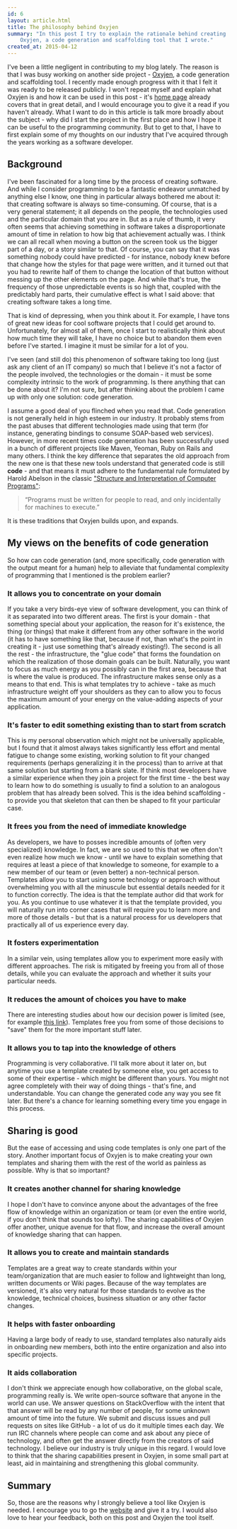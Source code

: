 ```yaml
---
id: 6
layout: article.html
title: The philosophy behind Oxyjen
summary: "In this post I try to explain the rationale behind creating
	Oxyjen, a code generation and scaffolding tool that I wrote."
created_at: 2015-04-12
---
```


I've been a little negligent in contributing to my blog lately. The reason is that I was busy working on another side project - [Oxyjen](http://oxyjen.org), a code generation and scaffolding tool. I recently made enough progress with it that I felt it was ready to be released publicly. I won't repeat myself and explain what Oxyjen is and how it can be used in this post - it's [home page](http://oxyjen.org) already covers that in great detail, and I would encourage you to give it a read if you haven't already. What I want to do in this article is talk more broadly about the subject - why did I start the project in the first place and how I hope it can be useful to the programming community. But to get to that, I have to first explain some of my thoughts on our industry that I've acquired through the years working as a software developer.

## Background

I've been fascinated for a long time by the process of creating software. And while I consider programming to be a fantastic endeavor unmatched by anything else I know, one thing in particular always bothered me about it: that creating software is always so time-consuming. Of course, that is a very general statement; it all depends on the people, the technologies used and the particular domain that you are in. But as a rule of thumb, it very often seems that achieving something in software takes a disproportionate amount of time in relation to how big that achievement actually was. I think we can all recall when moving a button on the screen took us the bigger part of a day, or a story similar to that. Of course, you can say that it was something nobody could have predicted - for instance, nobody knew before that change how the styles for that page were written, and it turned out that you had to rewrite half of them to change the location of that button without messing up the other elements on the page. And while that's true, the frequency of those unpredictable events is so high that, coupled with the predictably hard parts, their cumulative effect is what I said above: that creating software takes a long time.

That is kind of depressing, when you think about it. For example, I have tons of great new ideas for cool software projects that I could get around to. Unfortunately, for almost all of them, once I start to realistically think about how much time they will take, I have no choice but to abandon them even before I've started. I imagine it must be similar for a lot of you.

I've seen (and still do) this phenomenon of software taking too long (just ask any client of an IT company) so much that I believe it's not a factor of the people involved, the technologies or the domain - it must be some complexity intrinsic to the work of programming. Is there anything that can be done about it? I'm not sure, but after thinking about the problem I came up with only one solution: code generation.

I assume a good deal of you flinched when you read that. Code generation is not generally held in high esteem in our industry. It probably stems from the past abuses that different technologies made using that term (for instance, generating bindings to consume SOAP-based web services). However, in more recent times code generation has been successfully used in a bunch of different projects like Maven, Yeoman, Ruby on Rails and many others. I think the key difference that separates the old approach from the new one is that these new tools understand that generated code is still **code** - and that means it must adhere to the fundamental rule formulated by Harold Abelson in the classic ["Structure and Interpretation of Computer Programs"](https://mitpress.mit.edu/sites/default/files/sicp/index.html):

> “Programs must be written for people to read,
> and only incidentally for machines to execute.”

It is these traditions that Oxyjen builds upon, and expands.

## My views on the benefits of code generation

So how can code generation (and, more specifically, code generation with the output meant for a human) help to alleviate that fundamental complexity of programming that I mentioned is the problem earlier?

### It allows you to concentrate on your domain

If you take a very birds-eye view of software development, you can think of it as separated into two different areas. The first is your domain - that something special about your application, the reason for it's existence, the thing (or things) that make it different from any other software in the world (it has to have something like that, because if not, than what's the point in creating it - just use something that's already existing!). The second is all the rest - the infrastructure, the "glue code" that forms the foundation on which the realization of those domain goals can be built. Naturally, you want to focus as much energy as you possibly can in the first area, because that is where the value is produced. The infrastructure makes sense only as a means to that end. This is what templates try to achieve - take as much infrastructure weight off your shoulders as they can to allow you to focus the maximum amount of your energy on the value-adding aspects of your application.

### It's faster to edit something existing than to start from scratch

This is my personal observation which might not be universally applicable, but I found that it almost always takes significantly less effort and mental fatigue to change some existing, working solution to fit your changed requirements (perhaps generalizing it in the process) than to arrive at that same solution but starting from a blank slate. If think most developers have a similar experience when they join a project for the first time - the best way to learn how to do something is usually to find a solution to an analogous problem that has already been solved. This is the idea behind scaffolding - to provide you that skeleton that can then be shaped to fit your particular case.

### It frees you from the need of immediate knowledge

As developers, we have to posses incredible amounts of (often very specialized) knowledge. In fact, we are so used to this that we often don't even realize how much we know - until we have to explain something that requires at least a piece of that knowledge to someone, for example to a new member of our team or (even better) a non-technical person. Templates allow you to start using some technology or approach without overwhelming you with all the minuscule but essential details needed for it to function correctly. The idea is that the template author did that work for you. As you continue to use whatever it is that the template provided, you will naturally run into corner cases that will require you to learn more and more of those details - but that is a natural process for us developers that practically all of us experience every day.

### It fosters experimentation

In a similar vein, using templates allow you to experiment more easily with different approaches. The risk is mitigated by freeing you from all of those details, while you can evaluate the approach and whether it suits your particular needs.

### It reduces the amount of choices you have to make

There are interesting studies about how our decision power is limited (see, for example [this link](http://www.nytimes.com/2011/08/21/magazine/do-you-suffer-from-decision-fatigue.html?pagewanted=all&_r=0)). Templates free you from some of those decisions to "save" them for the more important stuff later.

### It allows you to tap into the knowledge of others

Programming is very collaborative. I'll talk more about it later on, but anytime you use a template created by someone else, you get access to some of their expertise - which might be different than yours. You might not agree completely with their way of doing things - that's fine, and understandable. You can change the generated code any way you see fit later. But there's a chance for learning something every time you engage in this process.

## Sharing is good

But the ease of accessing and using code templates is only one part of the story. Another important focus of Oxyjen is to make creating your own templates and sharing them with the rest of the world as painless as possible. Why is that so important?

### It creates another channel for sharing knowledge

I hope I don't have to convince anyone about the advantages of the free flow of knowledge within an organization or team (or even the entire world, if you don't think that sounds too lofty). The sharing capabilities of Oxyjen offer another, unique avenue for that flow, and increase the overall amount of knowledge sharing that can happen.

### It allows you to create and maintain standards

Templates are a great way to create standards within your team/organization that are much easier to follow and lightweight than long, written documents or Wiki pages. Because of the way templates are versioned, it's also very natural for those standards to evolve as the knowledge, technical choices, business situation or any other factor changes.

### It helps with faster onboarding

Having a large body of ready to use, standard templates also naturally aids in onboarding new members, both into the entire organization and also into specific projects.

### It aids collaboration

I don't think we appreciate enough how collaborative, on the global scale, programming really is. We write open-source software that anyone in the world can use. We answer questions on StackOverflow with the intent that that answer will be read by any number of people, for some unknown amount of time into the future. We submit and discuss issues and pull requests on sites like GitHub - a lot of us do it multiple times each day. We run IRC channels where people can come and ask about any piece of technology, and often get the answer directly from the creators of said technology. I believe our industry is truly unique in this regard. I would love to think that the sharing capabilities present in Oxyjen, in some small part at least, aid in maintaining and strengthening this global community.

## Summary

So, those are the reasons why I strongly believe a tool like Oxyjen is needed. I encourage you to go the [website](http://oxyjen.org) and give it a try. I would also love to hear your feedback, both on this post and Oxyjen the tool itself.
